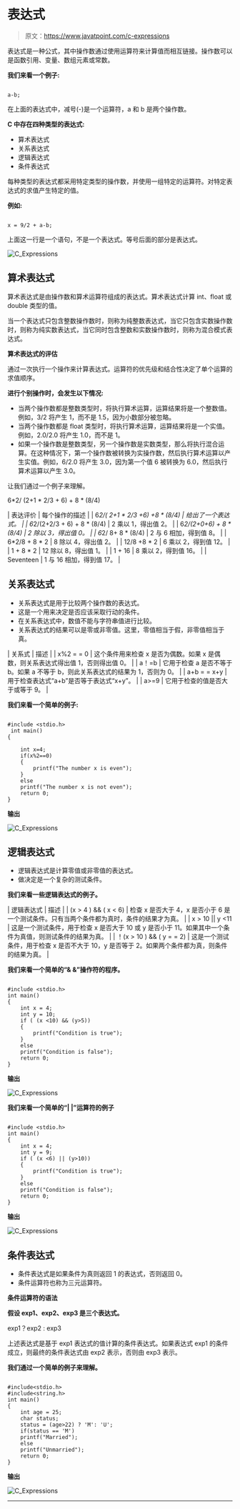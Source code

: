 # 表达式

> 原文：<https://www.javatpoint.com/c-expressions>

表达式是一种公式，其中操作数通过使用运算符来计算值而相互链接。操作数可以是函数引用、变量、数组元素或常数。

**我们来看一个例子:**

```

a-b;

```

在上面的表达式中，减号(-)是一个运算符，a 和 b 是两个操作数。

**C 中存在四种类型的表达式:**

*   算术表达式
*   关系表达式
*   逻辑表达式
*   条件表达式

每种类型的表达式都采用特定类型的操作数，并使用一组特定的运算符。对特定表达式的求值产生特定的值。

**例如:**

```

x = 9/2 + a-b;

```

上面这一行是一个语句，不是一个表达式。等号后面的部分是表达式。

![C_Expressions](img/fc5050fbbf37da8f68f0c62bf04d9d6c.png)

## 算术表达式

算术表达式是由操作数和算术运算符组成的表达式。算术表达式计算 int、float 或 double 类型的值。

当一个表达式只包含整数操作数时，则称为纯整数表达式，当它只包含实数操作数时，则称为纯实数表达式，当它同时包含整数和实数操作数时，则称为混合模式表达式。

**算术表达式的评估**

通过一次执行一个操作来计算表达式。运算符的优先级和结合性决定了单个运算的求值顺序。

**进行个别操作时，会发生以下情况:**

*   当两个操作数都是整数类型时，将执行算术运算，运算结果将是一个整数值。例如，3/2 将产生 1，而不是 1.5，因为小数部分被忽略。
*   当两个操作数都是 float 类型时，将执行算术运算，运算结果将是一个实值。例如，2.0/2.0 将产生 1.0，而不是 1。
*   如果一个操作数是整数类型，另一个操作数是实数类型，那么将执行混合运算。在这种情况下，第一个操作数被转换为实操作数，然后执行算术运算以产生实值。例如，6/2.0 将产生 3.0，因为第一个值 6 被转换为 6.0，然后执行算术运算以产生 3.0。

让我们通过一个例子来理解。

6*2/ (2+1 * 2/3 + 6) + 8 * (8/4)

| 表达评价 | 每个操作的描述 |
| 6*2/( 2+1 * 2/3 +6) +8 * (8/4) | 给出了一个表达式。 |
| 6*2/(2+2/3 + 6) + 8 * (8/4) | 2 乘以 1，得出值 2。 |
| 6*2/(2+0+6) + 8 * (8/4) | 2 除以 3，得出值 0。 |
| 6*2/ 8+ 8 * (8/4) | 2 与 6 相加，得到值 8。 |
| 6*2/8 + 8 * 2 | 8 除以 4，得出值 2。 |
| 12/8 +8 * 2 | 6 乘以 2，得到值 12。 |
| 1 + 8 * 2 | 12 除以 8，得出值 1。 |
| 1 + 16 | 8 乘以 2，得到值 16。 |
| Seventeen | 1 与 16 相加，得到值 17。 |

## 关系表达式

*   关系表达式是用于比较两个操作数的表达式。
*   这是一个用来决定是否应该采取行动的条件。
*   在关系表达式中，数值不能与字符串值进行比较。
*   关系表达式的结果可以是零或非零值。这里，零值相当于假，非零值相当于真。

| 关系式 | 描述 |
| x%2 = = 0 | 这个条件用来检查 x 是否为偶数。如果 x 是偶数，则关系表达式得出值 1，否则得出值 0。 |
| a！=b | 它用于检查 a 是否不等于 b。如果 a 不等于 b，则此关系表达式的结果为 1，否则为 0。 |
| a+b = = x+y | 用于检查表达式“a+b”是否等于表达式“x+y”。 |
| a>=9 | 它用于检查的值是否大于或等于 9。 |

**我们来看一个简单的例子:**

```

#include <stdio.h>
 int main()
{

    int x=4;
    if(x%2==0)
    {
        printf("The number x is even");
    }
    else
    printf("The number x is not even");
    return 0;
}

```

**输出**

![C_Expressions](img/73f9d86e99ffa888d85321689c89f64a.png)

## 逻辑表达式

*   逻辑表达式是计算零值或非零值的表达式。
*   做决定是一个复杂的测试条件。

**我们来看一些逻辑表达式的例子。**

| 逻辑表达式 | 描述 |
| (x > 4 ) && ( x < 6) | 检查 x 是否大于 4，x 是否小于 6 是一个测试条件。只有当两个条件都为真时，条件的结果才为真。 |
| x > 10 &#124;&#124; y <11 | 这是一个测试条件，用于检查 x 是否大于 10 或 y 是否小于 11。如果其中一个条件为真值，则测试条件的结果为真。 |
| ！(x > 10 ) && ( y = = 2) | 这是一个测试条件，用于检查 x 是否不大于 10，y 是否等于 2。如果两个条件都为真，则条件的结果为真。 |

**我们来看一个简单的“& &”操作符的程序。**

```

#include <stdio.h>
int main()
{
    int x = 4;
    int y = 10;
    if ( (x <10) && (y>5))
    {
        printf("Condition is true");
    }
    else
    printf("Condition is false");
    return 0;
}

```

**输出**

![C_Expressions](img/4cf359a9feb2dc9b330878e42966d7f8.png)

**我们来看一个简单的“| |”运算符的例子**

```

#include <stdio.h>
int main()
{
    int x = 4;
    int y = 9;
    if ( (x <6) || (y>10))
    {
        printf("Condition is true");
    }
    else
    printf("Condition is false");
    return 0;
}

```

**输出**

![C_Expressions](img/a38c50ea494ad816169f0fcc97f7a38f.png)

## 条件表达式

*   条件表达式是如果条件为真则返回 1 的表达式，否则返回 0。
*   条件运算符也称为三元运算符。

**条件运算符的语法**

**假设 exp1、exp2、exp3 是三个表达式。**

exp1？exp2 : exp3

上述表达式是基于 exp1 表达式的值计算的条件表达式。如果表达式 exp1 的条件成立，则最终的条件表达式由 exp2 表示，否则由 exp3 表示。

**我们通过一个简单的例子来理解。**

```

#include<stdio.h>
#include<string.h>
int main()
{
    int age = 25;
    char status;
    status = (age>22) ? 'M': 'U';
    if(status == 'M')
    printf("Married");
    else
    printf("Unmarried");
    return 0;
}

```

**输出**

![C_Expressions](img/c293dffca492175f146b304a34af3097.png)

* * *